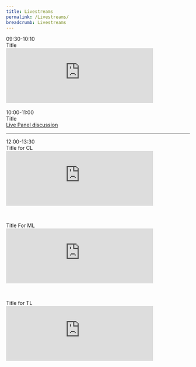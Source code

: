 ```yaml
---
title: Livestreams
permalink: /Livestreams/
breadcrumb: Livestreams
---
```

<html>
<body>
<style>
   iframe{
border : 0;
width:80% ;
}
  </style>
<div>
  <p>09:30-10:10 <br/>
    Title<br/>
   <iframe src="https://www.youtube.com/embed/d6fmLlW8eoE" frameborder="0" allow="accelerometer; autoplay; encrypted-media; gyroscope; picture-in-picture" allowfullscreen></iframe><br/>
    <br/>
    10:00-11:00<br/>
    Title<br/>
    <a href="/exhibition/english-videos/synopsis/">Live Panel discussion</a>
  </p>
</div>
<hr/>
<div>
  <p>
  12:00-13:30<br/>
  Title for CL<br/>
  <iframe src="https://www.youtube.com/embed/d6fmLlW8eoE" frameborder="0" allow="accelerometer; autoplay; encrypted-media; gyroscope; picture-in-picture" allowfullscreen></iframe>
  </p>
  <br/>
  <p>
  Title For ML<br/>
  <iframe src="https://www.youtube.com/embed/d6fmLlW8eoE" frameborder="0" allow="accelerometer; autoplay; encrypted-media; gyroscope; picture-in-picture" allowfullscreen></iframe>
  </p>
  <br/>
  <p>
  Title for TL<br/>
  <iframe src="https://www.youtube.com/embed/d6fmLlW8eoE" frameborder="0" allow="accelerometer; autoplay; encrypted-media; gyroscope; picture-in-picture" allowfullscreen></iframe>
  </p>
</div>


